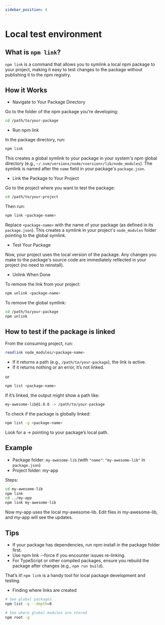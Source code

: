 ```yaml
---
sidebar_position: 4
---
```


# Local test environment

## What is `npm link`?

`npm link` is a command that allows you to symlink a local npm package to your project, making it easy to test changes to the package without publishing it to the npm registry.

## How it Works

- Navigate to Your Package Directory

Go to the folder of the npm package you're developing:

```bash
cd /path/to/your-package
```

- Run npm link

In the package directory, run:

```bash
npm link
```

This creates a global symlink to your package in your system's npm global directory (e.g., `~/.nvm/versions/node/<version>/lib/node_modules`). The symlink is named after the `name` field in your package's `package.json`.

- Link the Package to Your Project

Go to the project where you want to test the package:

```bash
cd /path/to/your-project
```

Then run:

```bash
npm link <package-name>
```

Replace `<package-name>` with the name of your package (as defined in its `package.json`). This creates a symlink in your project's `node_modules` folder pointing to the global symlink.

- Test Your Package

Now, your project uses the local version of the package. Any changes you make to the package's source code are immediately reflected in your project (no need to reinstall).

- Unlink When Done

To remove the link from your project:

```bash
npm unlink <package-name>
```

To remove the global symlink:

```bash
cd /path/to/your-package
npm unlink
```

## How to test if the package is linked

From the consuming project, run:

```bash
readlink node_modules/<package-name>
```

- If it returns a path (e.g., `/path/to/your-package`), the link is active.
- If it returns nothing or an error, it’s not linked.

or

```bash
npm list <package-name>
```

If it’s linked, the output might show a path like:

```bash
my-awesome-lib@1.0.0 -> /path/to/your-package
```

To check if the package is globally linked:

```bash
npm list -g <package-name>
```

Look for a -> pointing to your package’s local path.

## Example

- Package folder: `my-awesome-lib` (with `"name"`: `"my-awesome-lib"` in `package.json`)
- Project folder: my-app

Steps:

```bash
cd my-awesome-lib
npm link
cd ../my-app
npm link my-awesome-lib
```

Now my-app uses the local my-awesome-lib. Edit files in my-awesome-lib, and my-app will see the updates.

## Tips

- If your package has dependencies, run npm install in the package folder first.
- Use npm link --force if you encounter issues re-linking.
- For TypeScript or other compiled packages, ensure you rebuild the package after changes (e.g., `npm run build`).

That’s it! `npm link` is a handy tool for local package development and testing.

- Finding where links are created

```bash
# See global packages
npm list -g --depth=0

# See where global modules are stored
npm root -g
```

